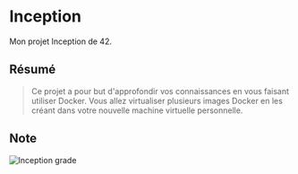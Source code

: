 # Inception
Mon projet Inception de 42.

## Résumé
> Ce projet a pour but d'approfondir vos connaissances en vous faisant utiliser Docker. Vous allez virtualiser plusieurs images Docker en les créant dans votre nouvelle machine virtuelle personnelle.

## Note
![Inception grade](https://badge42.vercel.app/api/v2/cl1kx405i014409ju8dq834q5/project/2524063)
